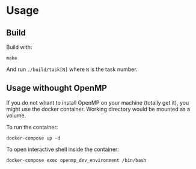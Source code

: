 # Usage 

## Build

Build with: 
```
make
```

And run `./build/task[N]` where `N` is the task number.

## Usage withought OpenMP

If you do not whant to install OpenMP on your machine (totally get it), you might use the docker container.
Working directory would be mounted as a volume.

To run the container:
```
docker-compose up -d
```


To open interactive shell inside the container:
```
docker-compose exec openmp_dev_environment /bin/bash
```
